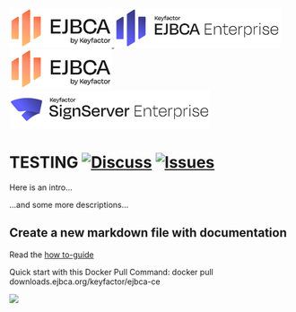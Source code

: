 <!--EJBCA Community logo -->
<a href="https://ejbca.org">
  <picture>
    <source media="(prefers-color-scheme: light)" srcset=".github/images/community-ejbca.png?raw=true">
    <source media="(prefers-color-scheme: dark)" srcset=".github/images/community-ejbca-lite.png?raw=true">
    <img alt="Shows EJBCA logo for dark and light mode, respectively." src=".github/images/community-ejbca.png?raw=true" title="EJBCA Community" height="70" >
  </picture>
</a>
<!--EJBCA Enterprise logo -->
<a href="https://www.keyfactor.com/products/ejbca-enterprise/">
  <picture>
    <source media="(prefers-color-scheme: light)" srcset=".github/images/keyfactor-ejbca-enterprise.png?raw=true">
    <source media="(prefers-color-scheme: dark)" srcset=".github/images/keyfactor-ejbca-lite.png?raw=true">
    <img alt="Shows EJBCA logo for dark and light mode, respectively." src=".github/images/keyfactor-ejbca-enterprise.png?raw=true" title="EJBCA Enterprise" height="70" >
  </picture>
</a>
<br>
<!--SignServer Community logo -->
<a href="https://signserver.org">
  <picture>
    <source media="(prefers-color-scheme: light)" srcset=".github/images/community-signserver.png?raw=true">
    <source media="(prefers-color-scheme: dark)" srcset=".github/images/community-signserver-lite.png?raw=true">
    <img alt="SignServer Community" src=".github/images/community-ejbca.png?raw=true" title="SignServer Community" height="70" >
  </picture>
</a>
<!--SignServer Enterprise logo -->
<a href="https://www.keyfactor.com/products/signserver-enterprise/">
  <picture>
    <source media="(prefers-color-scheme: light)" srcset=".github/images/keyfactor-signserver-enterprise.png?raw=true">
    <source media="(prefers-color-scheme: dark)" srcset=".github/images/keyfactor-signserver-enterprise-lite.png?raw=true">
    <img alt="SignServer Enterprise" src=".github/images/keyfactor-signserver-enterprise.png?raw=true" title="SignServer Enterprise" height="70" >
  </picture>
</a>

# TESTING [![Discuss](https://img.shields.io/badge/discuss-ejbca-ce?style=flat)](https://github.com/Keyfactor/ejbca-ce/discussions) [![Issues](https://img.shields.io/github/issues-raw/Keyfactor/ejbca-ce)](https://github.com/Keyfactor/ejbca-ce/issues) 

Here is an intro...

...and some more descriptions...

## Create a new markdown file with documentation

Read the [how to-guide](/doc/how-to-create-doc.MD)

Quick start with this Docker Pull Command: docker pull downloads.ejbca.org/keyfactor/ejbca-ce

<img referrerpolicy="no-referrer-when-downgrade" src="https://static.scarf.sh/a.png?x-pxid=79896220-4f20-4f71-9cb8-b28010140de3" />
